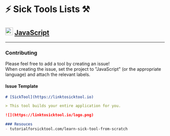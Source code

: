 # ⚡️ Sick Tools Lists ⚒️

<h2>
  <img width="24px" height="24px" src="https://raw.githubusercontent.com/sicktools/lists/main/images/javascript.svg" />
  <a href="https://github.com/sicktools/lists/projects/1">JavaScript</a>
</h2>


---

### Contributing

Please feel free to add a tool by creating an issue!
<br>
When creating the issue, set the project to "JavaScript" (or the appropriate language) and attach the relevant labels.

#### Issue Template

```md
# [SickTool](https://linktosicktool.io)

> This tool builds your entire application for you.

![](https://linktosicktool.io/logo.png)

### Resouces
- tutorialforsicktool.com/learn-sick-tool-from-scratch
```
